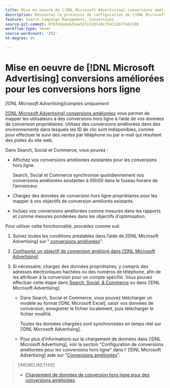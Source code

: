 ```yaml
---
title: Mise en oeuvre de [!DNL Microsoft Advertising] conversions améliorées pour les conversions hors ligne
description: Découvrez le processus de configuration de [!DNL Microsoft Advertising] conversions améliorées pour les conversions hors ligne.
feature: Search Campaign Management, Conversions
source-git-commit: 8f87e5bdab25aa527e72d7e9c75411267fe63780
workflow-type: tm+mt
source-wordcount: '252'
ht-degree: 0%

---
```


# Mise en oeuvre de [!DNL Microsoft Advertising] conversions améliorées pour les conversions hors ligne

*[!DNL Microsoft Advertising]comptes uniquement*

[[!DNL Microsoft Advertising] conversions améliorées](https://help.ads.microsoft.com/#apex/ads/en/60178) vous permet de mapper les utilisateurs à des conversions hors ligne à l’aide de vos données de conversion propriétaires. Utilisez des conversions améliorées dans des environnements dans lesquels les ID de clic sont indisponibles, comme pour effectuer le suivi des ventes par téléphone ou par e-mail qui résultent des pistes du site web.

Dans Search, Social et Commerce, vous pouvez :

* Affichez vos conversions améliorées existantes pour les conversions hors ligne.

  Search, Social et Commerce synchronise quotidiennement vos conversions améliorées existantes à 05h00 dans le fuseau horaire de l’annonceur.

* Chargez des données de conversion hors ligne propriétaires pour les mapper à vos objectifs de conversion améliorés existants.

* Incluez vos conversions améliorées comme mesures dans les rapports et comme mesures pondérées dans les objectifs d’optimisation.

Pour utiliser cette fonctionnalité, procédez comme suit.

1. Suivez toutes les conditions préalables dans l’aide de [!DNL Microsoft Advertising] sur &quot;[ conversions améliorées](https://help.ads.microsoft.com/#apex/ads/en/60178)&quot;.

1. [Configurez un objectif de conversion amélioré dans  [!DNL Microsoft Advertising]](https://help.ads.microsoft.com/#apex/ads/en/60178).

1. Si nécessaire, chargez des données propriétaires, y compris des adresses électroniques hachées ou des numéros de téléphone, afin de les attribuer à la conversion pour un compte spécifié. Vous pouvez effectuer cette étape dans [Search, Social, &amp; Commerce](/help/search-social-commerce/admin/conversion-metrics/upload-data-offline-conversions.md) ou dans [!DNL Microsoft Advertising].

   * Dans Search, Social et Commerce, vous pouvez télécharger un modèle au format [!DNL Microsoft Excel], saisir vos données de conversion, enregistrer le fichier localement, puis télécharger le fichier modifié.

     Toutes les données chargées sont synchronisées en temps réel sur [!DNL Microsoft Advertising].

   * Pour plus d’informations sur le chargement de données dans [!DNL Microsoft Advertising], voir la section &quot;Configuration de conversions améliorées pour les conversions hors ligne&quot; dans l’ [!DNL Microsoft Advertising] aide sur &quot;[Conversions améliorées](https://help.ads.microsoft.com/#apex/ads/en/60178)&quot;.

>[!MORELIKETHIS]
>
>* [Chargement de données de conversion hors ligne pour des conversions améliorées](/help/search-social-commerce/admin/conversion-metrics/upload-data-offline-conversions.md)

